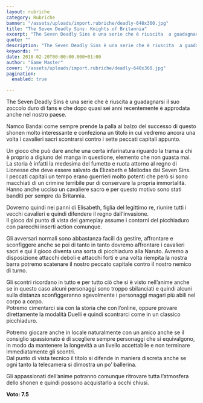 ```yaml
---
layout: rubriche
category: Rubriche
banner: "/assets/uploads/import.rubriche/deadly-640x360.jpg"
title: "The Seven Deadly Sins: Knights of Britannia"
excerpt: "The Seven Deadly Sins è una serie che è riuscita  a guadagnarsi il suo zoccolo duro di fans e che dopo quasi sei anni recentemente è approdata anche nel nostro paese. Namco Bandai come sempre prende la palla al balzo del successo di questo shonen molto interessante e confeziona un titolo in cui vedremo ancora [&hellip"
quote: ""
description: "The Seven Deadly Sins è una serie che è riuscita  a guadagnarsi il suo zoccolo duro di fans e che dopo quasi sei anni recentemente è approdata anche nel nostro paese. Namco Bandai come sempre prende la palla al balzo del successo di questo shonen molto interessante e confeziona un titolo in cui vedremo ancora [&hellip"
keywords: ""
date: 2018-02-20T00:00:00.000+01:00
author: "Game Master"
cover: "/assets/uploads/import.rubriche/deadly-640x360.jpg"
pagination:
  enabled: true

---
```


The Seven Deadly Sins è una serie che è riuscita a guadagnarsi il suo zoccolo duro di fans e che dopo quasi sei anni recentemente è approdata anche nel nostro paese.

Namco Bandai come sempre prende la palla al balzo del successo di questo shonen molto interessante e confeziona un titolo in cui vedremo ancora una volta i cavalieri sacri scontrarsi contro i sette peccati capitali appunto.

Un gioco che può dare anche una certa infarinatura riguardo la trama a chi è proprio a digiuno del manga in questione, elemento che non guasta mai.  
La storia è infatti la medesima del fumetto e ruota attorno al regno di Lionesse che deve essere salvato da Elizabeth e Meliodas dai Seven Sins.  
I peccati capitali un tempo erano guerrieri molto potenti che però si sono macchiati di un crimine terribile pur di conservare la propria immortalità. Hanno anche ucciso un cavaliere sacro e per questo motivo sono stati banditi per sempre da Britannia.

Dovremo quindi nei panni di Elisabeth, figlia del legittimo re, riunire tutti i vecchi cavalieri e quindi difendere il regno dall’invasione.  
Il gioco dal punto di vista del gameplay assume i contorni del picchiaduro con parecchi inserti action comunque.

Gli avversari normali sono abbastanza facili da gestire, affrontare e sconfiggere anche se poi di tanto in tanto dovremo affrontare i cavalieri sacri e qui il gioco diventa una sorta di picchiaduro alla Naruto. Avremo a disposizione attacchi deboli e attacchi forti e una volta riempita la nostra barra potremo scatenare il nostro peccato capitale contro il nostro nemico di turno.

Gli scontri ricordano in tutto e per tutto ciò che si è visto nell’anime anche se in questo caso alcuni personaggi sono troppo sbilanciati e quindi alcuni sulla distanza sconfiggeranno agevolmente i personaggi magari più abili nel corpo a corpo.  
Potremo cimentarci sia con la storia che con l’online, oppure provare direttamente la modalità Duelli e quindi scontrarci come in un classico picchiaduro.

Potremo giocare anche in locale naturalmente con un amico anche se il consiglio spassionato è di scegliere sempre personaggi che si equivalgono, in modo da mantenere la longevità a un livello accettabile e non terminare immediatamente gli scontri.  
Dal punto di vista tecnico il titolo si difende in maniera discreta anche se ogni tanto la telecamera si dimostra un po’ ballerina.

Gli appassionati dell’anime potranno comunque ritrovare tutta l’atmosfera dello shonen e quindi possono acquistarlo a occhi chiusi.

**Voto: 7.5**